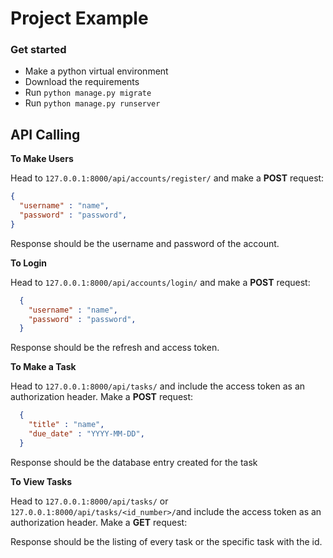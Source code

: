# Project Example

### Get started

- Make a python virtual environment
- Download the requirements
- Run `python manage.py migrate`
- Run `python manage.py runserver`

## API Calling

**To Make Users**

Head to `127.0.0.1:8000/api/accounts/register/` and make a **POST** request:
  ```json
  {
    "username" : "name",
    "password" : "password",
  }
  ```
Response should be the username and password of the account.


**To Login**

Head to `127.0.0.1:8000/api/accounts/login/` and make a **POST** request:
```json
  {
    "username" : "name",
    "password" : "password",
  }
  ```
Response should be the refresh and access token.

**To Make a Task**

Head to `127.0.0.1:8000/api/tasks/` and include the access token as an authorization header. Make a **POST** request:
```json
  {
    "title" : "name",
    "due_date" : "YYYY-MM-DD",
  }
  ```
Response should be the database entry created for the task

**To View Tasks**

Head to `127.0.0.1:8000/api/tasks/` or `127.0.0.1:8000/api/tasks/<id_number>/`and include the access token as an authorization header. Make a **GET** request:

Response should be the listing of every task or the specific task with the id.
